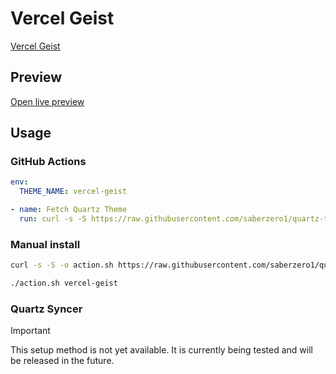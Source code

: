 # Vercel Geist

[Vercel Geist](https://github.com/en3sis)

## Preview

[Open live preview](https://quartz-themes.github.io/vercel-geist/)

## Usage

### GitHub Actions

```yaml
env:
  THEME_NAME: vercel-geist
```

```yaml
- name: Fetch Quartz Theme
  run: curl -s -S https://raw.githubusercontent.com/saberzero1/quartz-themes/master/action.sh | bash -s -- $THEME_NAME
```

### Manual install

```bash
curl -s -S -o action.sh https://raw.githubusercontent.com/saberzero1/quartz-themes/master/action.sh

./action.sh vercel-geist
```

### Quartz Syncer

> [!IMPORTANT]
> This setup method is not yet available. It is currently being tested and will be released in the future.
